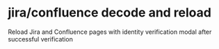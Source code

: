 # jira/confluence decode and reload
 Reload Jira and Confluence pages with identity verification modal after successful verification

